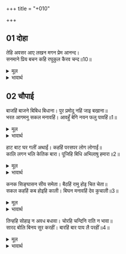 +++
title = "+010"

+++


## 01 दोहा
तेहि अवसर आए लखन मगन प्रेम आनन्द।  
सनमाने प्रिय बचन कहि रघुकुल कैरव चन्द॥10॥  

<details><summary>मूल</summary>

तेहि अवसर आए लखन मगन प्रेम आनन्द।  
सनमाने प्रिय बचन कहि रघुकुल कैरव चन्द॥10॥  
</details>

<details><summary>भावार्थ</summary>

उसी समय प्रेम और आनन्द में मग्न लक्ष्मणजी आए। रघुकुल रूपी कुमुद के खिलाने वाले चन्द्रमा श्री रामचन्द्रजी ने प्रिय वचन कहकर उनका सम्मान किया॥10॥  
</details>




## 02 चौपाई
बाजहिं बाजने बिबिध बिधाना। पुर प्रमोदु नहिं जाइ बखाना॥  
भरत आगमनु सकल मनावहिं। आवहुँ बेगि नयन फलु पावहिं॥1॥  

<details><summary>मूल</summary>

बाजहिं बाजने बिबिध बिधाना। पुर प्रमोदु नहिं जाइ बखाना॥  
भरत आगमनु सकल मनावहिं। आवहुँ बेगि नयन फलु पावहिं॥1॥  
</details>

<details><summary>भावार्थ</summary>

बहुत प्रकार के बाजे बज रहे हैं। नगर के अतिशय आनन्द का वर्णन नहीं हो सकता। सब लोग भरतजी का आगमन मना रहे हैं और कह रहे हैं कि वे भी शीघ्र आवें और (राज्याभिषेक का उत्सव देखकर) नेत्रों का फल प्राप्त करें॥1॥  
</details>

हाट बाट घर गलीं अथाईं। कहहिं परसपर लोग लोगाईं॥  
कालि लगन भलि केतिक बारा। पूजिहि बिधि अभिलाषु हमारा॥2॥  

<details><summary>मूल</summary>

हाट बाट घर गलीं अथाईं। कहहिं परसपर लोग लोगाईं॥  
कालि लगन भलि केतिक बारा। पूजिहि बिधि अभिलाषु हमारा॥2॥  
</details>

<details><summary>भावार्थ</summary>

बाजार, रास्ते, घर, गली और चबूतरों पर (जहाँ-तहाँ) पुरुष और स्त्री आपस में यही कहते हैं कि कल वह शुभ लग्न (मुहूर्त) कितने समय है, जब विधाता हमारी अभिलाषा पूरी करेङ्गे॥2॥  
</details>

कनक सिङ्घासन सीय समेता। बैठहिं रामु होइ चित चेता॥  
सकल कहहिं कब होइहि काली। बिघन मनावहिं देव कुचाली॥3॥  

<details><summary>मूल</summary>

कनक सिङ्घासन सीय समेता। बैठहिं रामु होइ चित चेता॥  
सकल कहहिं कब होइहि काली। बिघन मनावहिं देव कुचाली॥3॥  
</details>

<details><summary>भावार्थ</summary>

जब सीताजी सहित श्री रामचन्द्रजी सुवर्ण के सिंहासन पर विराजेङ्गे और हमारा मनचीता होगा (मनःकामना पूरी होगी)। इधर तो सब यह कह रहे हैं कि कल कब होगा, उधर कुचक्री देवता विघ्न मना रहे हैं॥3॥  
</details>

तिन्हहि सोहाइ न अवध बधावा। चोरहि चन्दिनि राति न भावा॥  
सारद बोलि बिनय सुर करहीं। बारहिं बार पाय लै परहीं॥4॥  

<details><summary>मूल</summary>

तिन्हहि सोहाइ न अवध बधावा। चोरहि चन्दिनि राति न भावा॥  
सारद बोलि बिनय सुर करहीं। बारहिं बार पाय लै परहीं॥4॥  
</details>

<details><summary>भावार्थ</summary>

उन्हें (देवताओं को) अवध के बधावे नहीं सुहाते, जैसे चोर को चाँदनी रात नहीं भाती। सरस्वतीजी को बुलाकर देवता विनय कर रहे हैं और बार-बार उनके पैरों को पकडकर उन पर गिरते हैं॥4॥  
</details>

